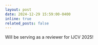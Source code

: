```yaml
---
layout: post
date: 2024-12-29 15:59:00-0400
inline: true
related_posts: false
---
```


Will be serving as a reviewer for IJCV 2025!